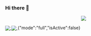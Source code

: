 ### Hi there 👋

<p align="center">
  <a href="https://www.linkedin.com/in/aaronstevensonlee/">
    <img src="https://img.shields.io/badge/-Aaron%20Lee-blue?style=for-the-badge&logo=Linkedin&logoColor=00AEFF&labelColor=black&color=black">
  </a>
</p>

<a href="https://github.com/buooy">
  <img align="center" src="https://github-readme-stats.vercel.app/api?username=buooy&count_private=true&show_icons=true&theme=chartreuse-dark" />
</a>
<a href="https://github.com/buooy">
  <img align="center" src="https://github-readme-stats.vercel.app/api/top-langs/?username=buooy&layout=compact&theme=chartreuse-dark&langs_count=8" />
</a>
{"mode":"full","isActive":false}
